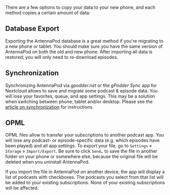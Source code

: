 There are a few options to copy your data to your new phone, and each method copies a certain amount of data:

## Database Export

Exporting the AntennaPod database is a great method if you're migrating to a new phone or tablet. You should make sure you have the same version of AntennaPod on both the old and new phone. After importing all data is restored; you will only need to re-download episodes.

## Synchronization

Synchronizing AntennaPod via *gpodder.net* or the *gPodder Sync* app for Nextcloud allows to save and migrate some podcast & episode data. You will lose your favorites, queue, and app settings. This may be a solution when switching between phone, tablet and/or desktop. Please see the [article on synchronization](/documentation/general/synchronization) for instructions.

## OPML

OPML files allow to transfer your subscriptions to another podcast app. You will lose any podcast- or episode-specific data (e.g. which episodes have been played) and all app settings. To export your file, go to `Settings` » `Storage` » `Import/Export`. Be sure to click `Send…` to save the file in another folder on your phone or somewhere else, because the original file will be deleted when you uninstall AntennaPod.

If you import the file in AntennaPod on another device, the app will display a list of podcasts with checkboxes. The podcasts you select from that list will be added to your existing subscriptions. None of your existing subscriptions will be affected.
